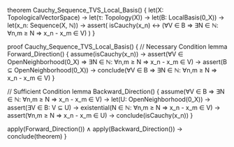 theorem Cauchy_Sequence_TVS_Local_Basis() {
  let(X: TopologicalVectorSpace) →
  let(τ: Topology(X)) →
  let(B: LocalBasis(0_X)) →
  let(x_n: Sequence(X, ℕ)) →
  assert(
    isCauchy(x_n) ↔ 
    (∀V ∈ B ⇒ ∃N ∈ ℕ: ∀n,m ≥ N ⇒ x_n - x_m ∈ V)
  )
}

proof Cauchy_Sequence_TVS_Local_Basis() {
  // Necessary Condition
  lemma Forward_Direction() {
    assume(isCauchy(x_n)) →
    assert(∀V ∈ OpenNeighborhood(0_X) ⇒ 
           ∃N ∈ ℕ: ∀n,m ≥ N ⇒ x_n - x_m ∈ V) →
    assert(B ⊆ OpenNeighborhood(0_X)) →
    conclude(∀V ∈ B ⇒ ∃N ∈ ℕ: ∀n,m ≥ N ⇒ x_n - x_m ∈ V)
  }

  // Sufficient Condition
  lemma Backward_Direction() {
    assume(∀V ∈ B ⇒ ∃N ∈ ℕ: ∀n,m ≥ N ⇒ x_n - x_m ∈ V) →
    let(U: OpenNeighborhood(0_X)) →
    assert(∃V ∈ B: V ⊆ U) →
    existential(N ∈ ℕ: ∀n,m ≥ N ⇒ x_n - x_m ∈ V) →
    assert(∀n,m ≥ N ⇒ x_n - x_m ∈ U) →
    conclude(isCauchy(x_n))
  }

  apply(Forward_Direction()) ∧
  apply(Backward_Direction()) →
  conclude(theorem)
}